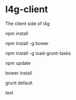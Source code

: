 l4g-client
==========

The client side of l4g

npm install

npm install -g bower

npm install -g load-grunt-tasks

npm update

bower install

grunt default


test